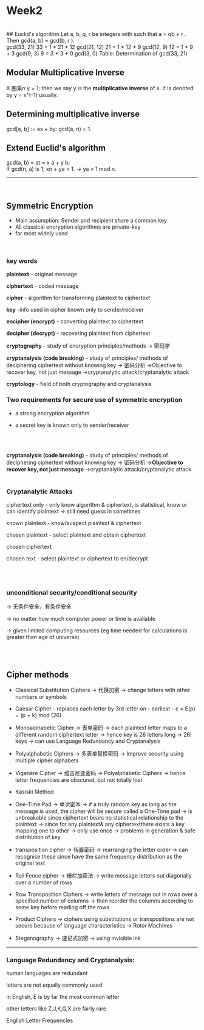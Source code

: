 # Week2
<br/>
## Euclid's algorithm
Let a, b, q, r be integers with such that a = qb + r . Then gcd(a, b) = gcd(b, r ).<br />
gcd(33, 21)
33 = 1 * 21 + 12 gcd(21, 12)
21 = 1 * 12 + 9 gcd(12, 9)
12 = 1 * 9 + 3 gcd(9, 3)
9 = 3 * 3 + 0 gcd(3, 0)
Table: Determination of gcd(33, 21)<br />

## Modular Multiplicative Inverse
X 圈乘n y = 1;
then we say y is the **multiplicative inverse** of x. It is denoted by y = x^(-1) usually. <br />

## Determining multiplicative inverse
gcd[a, b] := ax + by:
gcd(a, n) = 1.

## Extend Euclid's algorithm
gcd(a, b) = at = x a + y b;<br />
If gcd(n, a) is 1; xn + ya = 1. -> ya = 1 mod n.

<hr >
<br/>

## Symmetric Encryption
* Main assumption: Sender and recipient share a common key 
* All classical encryption algorithms are private-key
* far most widely used

<br/>

### key words

**plaintext** - original message

**ciphertext** - coded message

**cipher** - algorithm for transforming plaintext to ciphertext

**key** -info used in cipher known only to sender/receiver

**encipher (encrypt)** - converting plaintext to ciphertext

**decipher (decrypt)** - recovering plaintext from ciphertext

**cryptography** - study of encryption principles/methods -> 密码学

**cryptanalysis (code breaking)** - study of principles/ methods of deciphering ciphertext without knowing key -> 密码分析 ->Objective to recover key, not just message ->cryptanalytic attack/cryptanalytic attack

**cryptology** - field of both cryptography and cryptanalysis
<br/>

### Two requirements for secure use of symmetric encryption

* a strong encryption algorithm

* a secret key is known only to sender/receiver

<br/>
<br/>

**cryptanalysis (code breaking)** - study of principles/ methods of deciphering ciphertext without knowing key -> 密码分析 ->**Objective to recover key, not just message** ->cryptanalytic attack/cryptanalytic attack
<br/>
<br/>

### Cryptanalytic Attacks

ciphertext only - only know algorithm & ciphertext, is statistical, know or can identify plaintext -> still need guess in sometimes

known plaintext - know/suspect plaintext & ciphertext

chosen plaintext - select plaintext and obtain ciphertext

chosen ciphertext

chosen text - select plaintext or ciphertext to en/decrypt

<br/>
<br/>

### unconditional security/conditional security 

-> 无条件安全，有条件安全

-> no matter how much computer power or time is available

-> given limited computing resources (eg time needed for calculations is greater than age of universe)

<br/>
<br/>

## Cipher methods

* Classical Substitution Ciphers -> 代换加密 -> change letters with other numbers or symbols

* Caesar Cipher - replaces each letter by 3rd letter on - earliest - c = E(p) = (p + k) mod (26)

* Monoalphabetic Cipher -> 表单密码 -> each plaintext letter maps to a different random ciphertext letter -> hence key is 26 letters long -> 26! keys -> can use Language Redundancy and Cryptanalysis

* Polyalphabetic Ciphers -> 多表单替换密码 -> Improve security using multiple cipher alphabets

* Vigenère Cipher -> 维吉尼亚密码 -> Polyalphabetic Ciphers -> hence letter frequencies are obscured, but not totally lost

* Kasiski Method

* One-Time Pad -> 单次密本 -> if a truly random key as long as the message is used, the cipher will be secure called a One-Time pad -> is unbreakable since ciphertext bears no statistical relationship to the plaintext -> since for any plaintext& any ciphertextthere exists a key mapping one to other -> only use once -> problems in generation & safe distribution of key

* transposition cipher -> 转置密码 -> rearranging the letter order -> can recognise these since have the same frequency distribution as the original text

* Rail Fence cipher -> 栅栏加密法 -> write message letters out diagonally over a number of rows

* Row Transposition Ciphers -> write letters of message out in rows over a specified number of columns -> then reorder the columns according to some key before reading off the rows

* Product Ciphers -> ciphers using substitutions or transpositions are not secure because of language characteristics -> Rotor Machines

* Steganography -> 速记式加密 -> using invisible ink


***

### Language Redundancy and Cryptanalysis:

human languages are redundant

letters are not equally commonly used

in English, E is by far the most common letter

other letters like Z,J,K,Q,X are fairly rare

English Letter Frequencies






















